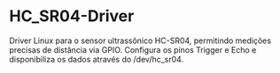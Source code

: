 # HC_SR04-Driver
Driver Linux para o sensor ultrassônico HC-SR04, permitindo medições precisas de distância via GPIO. Configura os pinos Trigger e Echo e disponibiliza os dados através do  /dev/hc_sr04.
